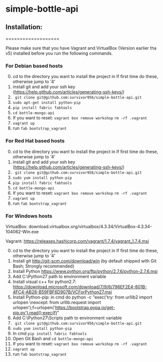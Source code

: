 # simple-bottle-api


## Installation:
===================

Please make sure that you have Vagrant and VirtualBox (Version earlier tha v5) installed before you run the following commands.

### For Debian based hosts
0. cd to the directory you want to install the project in
If first time do these, otherwise jump to '4'
1. install git and add your ssh key (https://help.github.com/articles/generating-ssh-keys/)
2. ` git clone git@github.com:survivor956/simple-bottle-api.git`
3. `sudo apt-get install python-pip`
4. `pip install fabric fabtools`
5. `cd bottle-mongo-api`
6. If you want to reset:
    `vagrant box remove workshop` 
    `rm -rf .vagrant`
7. `vagrant up`
8. run `fab bootstrap_vagrant`

### For Red Hat based hosts
0. cd to the directory you want to install the project in
If first time do these, otherwise jump to '4'
1. install git and add your ssh key (https://help.github.com/articles/generating-ssh-keys/)
2. ` git clone git@github.com:survivor956/simple-bottle-api.git`
3. `sudo yum install python-pip`
4. `pip install fabric fabtools`
5. `cd bottle-mongo-api`
6. If you want to reset:
    `vagrant box remove workshop` 
    `rm -rf .vagrant`
7. `vagrant up`
8. run `fab bootstrap_vagrant`

### For Windows hosts
VirtualBox: download.virtualbox.org/virtualbox/4.3.34/VirtualBox-4.3.34-104062-Win.exe

Vagrant: https://releases.hashicorp.com/vagrant/1.7.4/vagrant_1.7.4.msi

0. cd to the directory you want to install the project in
If first time do these, otherwise jump to '4'
1. Install git http://git-scm.com/download/win (by default shipped with Git Bash; Strongly recommended)
2. Install Python https://www.python.org/ftp/python/2.7.6/python-2.7.6.msi
3. Add C:\Python27 path to environment variable
4. Install visual c++ for python2.7: https://download.microsoft.com/download/7/9/6/796EF2E4-801B-4FC4-AB28-B59FBF6D907B/VCForPython27.msi
5. Install Python-pip: in cmd do python -c "exec('try: from urllib2 import urlopen \nexcept: from urllib.request import urlopen');f=urlopen('https://bootstrap.pypa.io/get-pip.py').read();exec(f)"
6. Add C:\Python27\Scripts path to environment variable
7. ` git clone git@github.com:survivor956/simple-bottle-api.git`
8. `sudo yum install python-pip`
9. In cmd `pip install fabric fabtools`
10. Open Git Bash and `cd bottle-mongo-api`
11. If you want to reset:
    `vagrant box remove workshop` 
    `rm -rf .vagrant`
12. `vagrant up`
13. run `fab bootstrap_vagrant`
